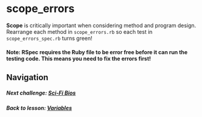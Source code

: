# scope_errors
**Scope** is critically important when considering method and program design. Rearrange each method in `scope_errors.rb` so each test in `scope_errors_spec.rb` turns green!  

#### Note: RSpec requires the Ruby file to be error free before it can run the testing code. This means you need to fix the errors first!    

## Navigation  
##### Next challenge: [Sci-Fi Bios](https://github.com/Coderdotnew/intro_web_apps_dgm/tree/master/02_class/02_variables/code/03_sci_fi_bios)  
##### Back to lesson: [Variables](https://github.com/Coderdotnew/intro_web_apps_dgm/tree/master/02_class/02_variables)